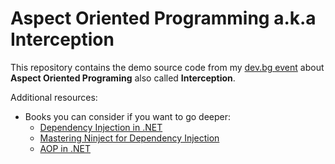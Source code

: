 # Aspect Oriented Programming a.k.a Interception

This repository contains the demo source code from my [dev.bg event](https://dev.bg/event/aspect-oriented-programming-a-k-a-interception/) about **Aspect Oriented Programing** also called **Interception**.

Additional resources:

- Books you can consider if you want to go deeper:
  * [Dependency Injection in .NET](https://www.manning.com/books/dependency-injection-in-dot-net)
  * [Mastering Ninject for Dependency Injection](https://www.oreilly.com/library/view/mastering-ninject-for/9781782166207/)
  * [AOP in .NET](https://www.manning.com/books/aop-in-net)
